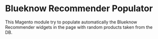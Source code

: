 Blueknow Recommender Populator
==============================

This Magento module try to populate automatically the Blueknow Recommender widgets in the page with random products taken from the DB. 
